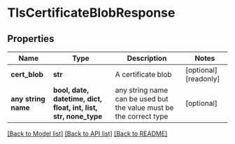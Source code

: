 # TlsCertificateBlobResponse


## Properties
Name | Type | Description | Notes
------------ | ------------- | ------------- | -------------
**cert_blob** | **str** | A certificate blob | [optional] [readonly] 
**any string name** | **bool, date, datetime, dict, float, int, list, str, none_type** | any string name can be used but the value must be the correct type | [optional]

[[Back to Model list]](../README.md#documentation-for-models) [[Back to API list]](../README.md#documentation-for-api-endpoints) [[Back to README]](../README.md)



